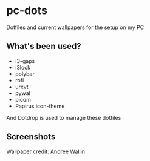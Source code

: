 # pc-dots
Dotfiles and current wallpapers for the setup on my PC

## What's been used?
- i3-gaps
- i3lock
- polybar
- rofi
- urxvt
- pywal
- picom
- Papirus icon-theme

And Dotdrop is used to manage these dotfiles

## Screenshots


Wallpaper credit: [Andree Wallin](https://andreewallin.com/)
